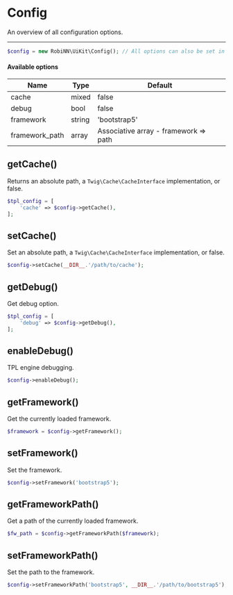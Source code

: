 # Config

An overview of all configuration options.

---

```php
$config = new RobiNN\UiKit\Config(); // All options can also be set in the constructor
```

#### Available options

| Name           | Type   | Default                               |
|----------------|--------|---------------------------------------|
| cache          | mixed  | false                                 |
| debug          | bool   | false                                 |
| framework      | string | 'bootstrap5'                          |
| framework_path | array  | Associative array - framework => path |

## getCache()

Returns an absolute path, a `Twig\Cache\CacheInterface` implementation, or false.

```php
$tpl_config = [
    'cache' => $config->getCache(),
];
```

## setCache()

Set an absolute path, a `Twig\Cache\CacheInterface` implementation, or false.

```php
$config->setCache(__DIR__.'/path/to/cache');
```

## getDebug()

Get debug option.

```php
$tpl_config = [
    'debug' => $config->getDebug(),
];
```

## enableDebug()

TPL engine debugging.

```php
$config->enableDebug();
```

## getFramework()

Get the currently loaded framework.

```php
$framework = $config->getFramework();
```

## setFramework()

Set the framework.

```php
$config->setFramework('bootstrap5');
```

## getFrameworkPath()

Get a path of the currently loaded framework.

```php
$fw_path = $config->getFrameworkPath($framework);
```

## setFrameworkPath()

Set the path to the framework.

```php
$config->setFrameworkPath('bootstrap5', __DIR__.'/path/to/bootstrap5');
```
